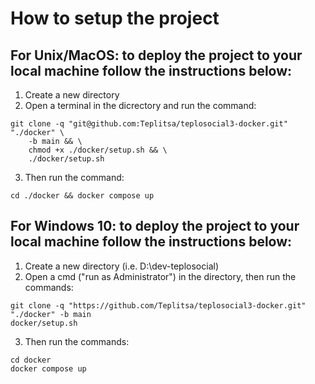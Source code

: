 # How to setup the project

## For Unix/MacOS: to deploy the project to your local machine follow the instructions below:

1. Create a new directory
2. Open a terminal in the dicrectory and run the command:

```
git clone -q "git@github.com:Teplitsa/teplosocial3-docker.git" "./docker" \
    -b main && \
    chmod +x ./docker/setup.sh && \
    ./docker/setup.sh
```

3. Then run the command:
```
cd ./docker && docker compose up
```

## For Windows 10: to deploy the project to your local machine follow the instructions below:

1. Create a new directory (i.e. D:\dev-teplosocial)
2. Open a cmd ("run as Administrator") in the directory, then run the commands:

```
git clone -q "https://github.com/Teplitsa/teplosocial3-docker.git" "./docker" -b main
docker/setup.sh
```

3. Then run the commands:
```
cd docker
docker compose up
```
